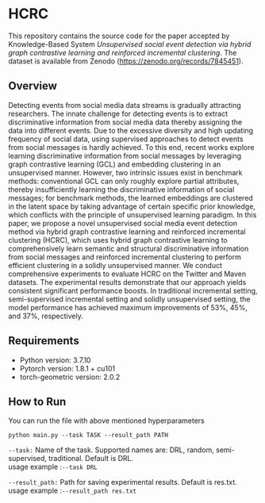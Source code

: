 # HCRC

This repository contains the source code for the paper accepted by Knowledge-Based System *Unsupervised social event detection via hybrid graph contrastive learning and reinforced incremental clustering*.
The dataset is available from Zenodo (https://zenodo.org/records/7845451).

## Overview
Detecting events from social media data streams is gradually attracting researchers. The innate challenge for detecting events is to extract discriminative information from social media data thereby assigning the data into different events. Due to the excessive diversity and high updating frequency of social data, using supervised approaches to detect events from social messages is hardly achieved. To this end, recent works explore learning discriminative information from social messages by leveraging graph contrastive learning (GCL) and embedding clustering in an unsupervised manner. However, two intrinsic issues exist in benchmark methods: conventional GCL can only roughly explore partial attributes, thereby insufficiently learning the discriminative information of social messages; for benchmark methods, the learned embeddings are clustered in the latent space by taking advantage of certain specific prior knowledge, which conflicts with the principle of unsupervised learning paradigm. In this paper, we propose a novel unsupervised social media event detection method via hybrid graph contrastive learning and reinforced incremental clustering (HCRC), which uses hybrid graph contrastive learning to comprehensively learn semantic and structural discriminative information from social messages and reinforced incremental clustering to perform efficient clustering in a solidly unsupervised manner. We conduct comprehensive experiments to evaluate HCRC on the Twitter and Maven datasets. The experimental results demonstrate that our approach yields consistent significant performance boosts. In traditional incremental setting, semi-supervised incremental setting and solidly unsupervised setting, the model performance has achieved maximum improvements of 53%, 45%, and 37%, respectively.

## Requirements

- Python version: 3.7.10
- Pytorch version: 1.8.1 + cu101
- torch-geometric version: 2.0.2

## How to Run

You can run the file with above mentioned hyperparameters
```
python main.py --task TASK --result_path PATH
```
`--task:`
Name of the task. Supported names are: DRL, random, semi-supervised, traditional. Default is DRL.  
usage example :`--task DRL`

`--result_path:`
Path for saving experimental results. Default is res.txt. 
usage example :`--result_path res.txt`

